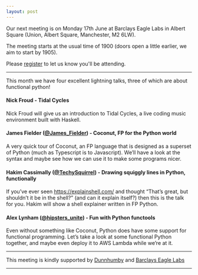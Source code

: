 ```yaml
---
layout: post
---
```


Our next meeting is on Monday 17th June at Barclays Eagle Labs in Albert Square (Union, Albert Square, Manchester, M2 6LW).

The meeting starts at the usual time of 1900 (doors open a little earlier, we aim to start by 1905).

Please [register][eventbrite] to let us know you'll be attending.

---

This month we have four excellent lightning talks, three of which are about functional python!

#### Nick Froud - Tidal Cycles

Nick Froud will give us an introduction to Tidal Cycles, a live coding music environment built with Haskell. 

#### James Fielder ([@James_Fielder][james]) - Coconut, FP for the Python world

A very quick tour of Coconut, an FP language that is designed as a superset of Python (much as Typescript is to Javascript). We’ll have a look at the syntax and maybe see how we can use it to make some programs nicer.

#### Hakim Cassimally ([@TechySquirrel][hakim]) - Drawing squiggly lines in Python, functionally

If you’ve ever seen https://explainshell.com/ and thought “That’s great, but shouldn’t it be in the shell?” (and can it explain itself?) then this is the talk for you. Hakim will show a shell explainer written in FP Python.

#### Alex Lynham ([@hipsters_unite][alex]) - Fun with Python functools

Even without something like Coconut, Python does have some support for functional programming. Let’s take a look at some functional Python together, and maybe even deploy it to AWS Lambda while we’re at it.

---

This meeting is kindly supported by [Dunnhumby][dunnhumby] and [Barclays Eagle Labs][EagleLabs]

---

[eventbrite]: https://www.eventbrite.com/e/lambdalounge-june-2019-lightning-talks-tickets-63084495424
[james]: https://twitter.com/James_Fielder
[hakim]: https://twitter.com/TechySquirrel
[alex]: https://twitter.com/hipsters_unite
[dunnhumby]: https://www.dunnhumby.com/
[EagleLabs]: https://labs.uk.barclays/
